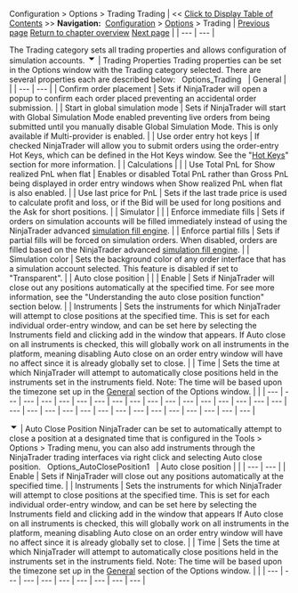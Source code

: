 ﻿
Configuration \> Options \> Trading
Trading
| \<\< [Click to Display Table of Contents](options_trading.md) \>\> **Navigation:**     [Configuration](configuration.md) \> [Options](options.md) \> Trading | [Previous page](enabling_disabling-multi-provi.md) [Return to chapter overview](options.md) [Next page](options_strategies.md) |
| --- | --- |

The Trading category sets all trading properties and allows configuration of simulation accounts. 
![tog_minus](tog_minus.gif)
| Trading Properties Trading properties can be set in the Options window with the Trading category selected. There are several properties each are described below:   Options_Trading     | General |  | | --- | --- | | Confirm order placement | Sets if NinjaTrader will open a popup to confirm each order placed preventing an accidental order submission. | | Start in global simulation mode | Sets if NinjaTrader will start with Global Simulation Mode enabled preventing live orders from being submitted until you manually disable Global Simulation Mode. This is only available if Multi\-provider is enabled. | | Use order entry hot keys | If checked NinjaTrader will allow you to submit orders using the order\-entry Hot Keys, which can be defined in the Hot Keys window. See the "[Hot Keys](hot_key_manager.md)" section for more information. | | Calculations |  | | Use Total PnL for Show realized PnL when flat | Enables or disabled Total PnL rather than Gross PnL being displayed in order entry windows when Show realized PnL when flat is also enabled. | | Use last price for PnL | Sets if the last trade price is used to calculate profit and loss, or if the Bid will be used for long positions and the Ask for short positions. | | Simulator |  | | Enforce immediate fills | Sets if orders on simulation accounts will be filled immediately instead of using the NinjaTrader advanced [simulation fill engine](simulation.md). | | Enforce partial fills | Sets if partial fills will be forced on simulation orders. When disabled, orders are filled based on the NinjaTrader advanced [simulation fill engine](simulation.md). | | Simulation color | Sets the background color of any order interface that has a simulation account selected. This feature is disabled if set to "Transparent". | | Auto close position |  | | Enable | Sets if NinjaTrader will close out any positions automatically at the specified time. For see more information, see the "Understanding the auto close position function" section below. | | Instruments | Sets the instruments for which NinjaTrader will attempt to close positions at the specified time. This is set for each individual order\-entry window, and can be set here by selecting the Instruments field and clicking add in the window that appears. If Auto close on all instruments is checked, this will globally work on all instruments in the platform, meaning disabling Auto close on an order entry window will have no affect since it is already globally set to close. | | Time | Sets the time at which NinjaTrader will attempt to automatically close positions held in the instruments set in the instruments field. Note: The time will be based upon the timezone set up in the [General](general_section.md) section of the Options window. | |
| --- | --- | --- | --- | --- | --- | --- | --- | --- | --- | --- | --- | --- | --- | --- | --- | --- | --- | --- | --- | --- | --- | --- | --- | --- | --- | --- | --- | --- | --- | --- |

![tog_minus](tog_minus.gif)
| Auto Close Position NinjaTrader can be set to automatically attempt to close a position at a designated time that is configured in the Tools \> Options \> Trading menu, you can also add instruments through the NinjaTrader trading interfaces via right click and selecting Auto close position.   Options_AutoClosePosition1     | Auto close position |  | | --- | --- | | Enable | Sets if NinjaTrader will close out any positions automatically at the specified time. | | Instruments | Sets the instruments for which NinjaTrader will attempt to close positions at the specified time. This is set for each individual order\-entry window, and can be set here by selecting the Instruments field and clicking add in the window that appears If Auto close on all instruments is checked, this will globally work on all instruments in the platform, meaning disabling Auto close on an order entry window will have no affect since it is already globally set to close. | | Time | Sets the time at which NinjaTrader will attempt to automatically close positions held in the instruments set in the instruments field. Note: The time will be based upon the timezone set up in the [General](general_section.md) section of the Options window. | |
| --- | --- | --- | --- | --- | --- | --- | --- | --- |

